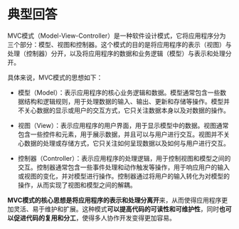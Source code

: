 # 典型回答


MVC模式（Model-View-Controller）是一种软件设计模式，它将应用程序分为三个部分：模型、视图和控制器。这个模式的目的是将应用程序的表示（视图）与处理（控制器）分开，以及将应用程序的数据和业务逻辑（模型）与表示和处理分开。



具体来说，MVC模式的思想如下：

+ 模型（Model）：表示应用程序的核心业务逻辑和数据。模型通常包含一些数据结构和逻辑规则，用于处理数据的输入、输出、更新和存储等操作。模型并不关心数据的显示或用户的交互方式，它只关注数据本身以及对数据的操作。



+ 视图（View）：表示应用程序的用户界面，用于显示模型中的数据。视图通常包含一些控件和元素，用于展示数据，并且可以与用户进行交互。视图并不关心数据的处理或存储方式，它只关注如何呈现数据以及如何与用户进行交互。



+ 控制器（Controller）：表示应用程序的处理逻辑，用于控制视图和模型之间的交互。控制器通常包含一些事件处理和动作触发等操作，用于响应用户的输入或视图的变化，并对模型进行操作。控制器通过将用户的输入转化为对模型的操作，从而实现了视图和模型之间的解耦。



**MVC模式的核心思想是将应用程序的表示和处理分离开**来，从而使得应用程序更加灵活、易于维护和扩展。这种模式**可以提高代码的可读性和可维护性**，同时**也可以促进代码的复用和分工**，使得多人协作开发变得更加容易。

